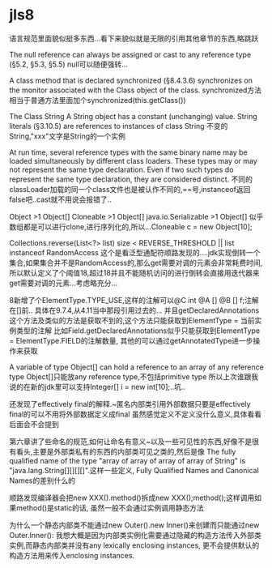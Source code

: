 # jls8
语言规范里面貌似挺多东西...看下来貌似就是无限的引用其他章节的东西,略跳跃

The null reference can always be assigned or cast to any reference type (§5.2, §5.3,
§5.5)
null可以随便强转...

A class method that is declared synchronized (§8.4.3.6) synchronizes on the
monitor associated with the Class object of the class.
synchronized方法相当于普通方法里面加个synchronized(this.getClass())

The Class String
A String object has a constant (unchanging) value.
String literals (§3.10.5) are references to instances of class String
不变的String,"xxx"文字是String的一个实例

At run time, several reference types with the same binary name may be loaded
simultaneously by different class loaders. These types may or may not represent
the same type declaration. Even if two such types do represent the same type
declaration, they are considered distinct.
不同的classLoader加载的同一个class文件也是被认作不同的,==号,instanceof返回false吧..cast就不用说会报错了..

Object >1 Object[]
Cloneable >1 Object[]
java.io.Serializable >1 Object[]
似乎数组都是可以进行clone,进行序列化的,所以...Cloneable c = new Object[10];

Collections.reverse(List<?> list)
size < REVERSE_THRESHOLD || list instanceof RandomAccess
这个是看泛型通配符顺路发现的....jdk实现倒转一个集合,如果集合并不是RandomAccess的,那么get需要对调的元素会非常耗费时间,
所以默认定义了个阈值18,超过18并且不能随机访问的进行倒转会直接用迭代器来get需要对调的元素...考虑略充分...


8新增了个ElementType.TYPE_USE,这样的注解可以@C int @A [] @B [] f;注解在[]前..
具体在9.7.4,从4.11当中那段引用过去的...
并且getDeclaredAnnotations这个方法及类似的方法是获取不到的,这个方法只能获取到ElementType = 当前实例类型的注解
比如Field.getDeclaredAnnotations似乎只能获取到ElementType = ElementType.FIELD的注解数量,
其他的可以通过getAnnotatedType进一步操作来获取


A variable of type Object[] can hold a reference to an array of any reference type
Object[]只能放any reference type,不包括primitive type
所以上次谁跟我说的在新的jdk里可以支持Integer[] i = new int[10];..坑..

还发现了effectively final的解释.~匿名内部类引用外部数据只要是effectively final的可以不用将外部数据定义成final
虽然感觉定义不定义没什么意义,具体看看后面会不会提到

第六章讲了些命名的规范,如何让命名有意义~以及一些可见性的东西,好像不是很有看头,主要是外部类私有的东西的内部类可见之类的,然后是像
The fully qualified name of the type "array of array of array of array of String" is
"java.lang.String[][][][]".这样一些定义, Fully Qualified Names and Canonical Names的差别什么的


顺路发现编译器会把new XXX().method()拆成new XXX();method();这样调用如果method()是static的话,
虽然一般不会通过实例调用静态方法

为什么一个静态内部类不能通过new Outer().new Inner()来创建而只能通过new Outer.Inner():
我想大概是因为内部类实例化需要通过隐藏的构造方法传入外部类实例,而静态内部类并没有any lexically enclosing instances,
更不会提供默认的构造方法用来传入enclosing instances.